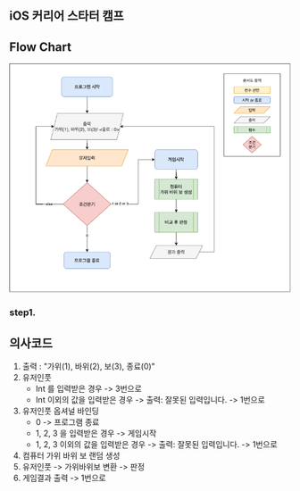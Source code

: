 ## iOS 커리어 스타터 캠프

## Flow Chart

![flowchart](./image/v.png)



### step1.
## 의사코드

1. 출력 : "가위(1), 바위(2), 보(3), 종료(0)"
2. 유저인풋
   - Int 를 입력받은 경우 -> 3번으로
   - Int 이외의 값을 입력받은 경우 -> 출력: 잘못된 입력입니다. -> 1번으로
3. 유저인풋 옵셔널 바인딩
   - 0 -> 프로그램 종료
   - 1, 2, 3 을 입력받은 경우 -> 게임시작
   - 1, 2, 3 이외의 값을 입력받은 경우 -> 출력: 잘못된 입력입니다. -> 1번으로
4. 컴퓨터 가위 바위 보 랜덤 생성
5. 유저인풋 -> 가위바위보 변환 -> 판정
6. 게임결과 출력 -> 1번으로
